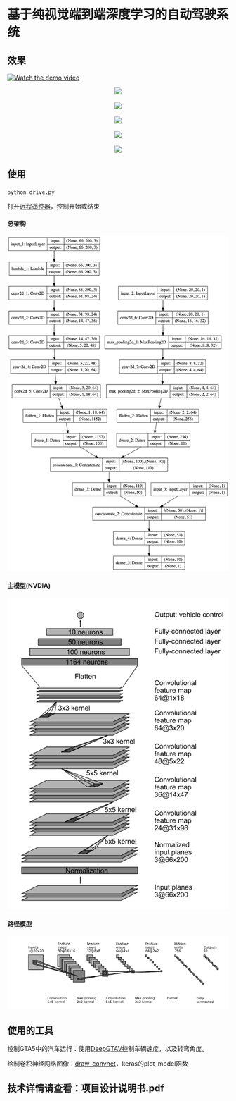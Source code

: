 # 基于纯视觉端到端深度学习的自动驾驶系统

## 效果

[![Watch the demo video](https://raw.githubusercontent.com/lyzMaster/DeepGTA5-V2/master/image/video_face.PNG)](https://youtu.be/7dTMGus53y8)

<p align="center">
  <img src="https://raw.githubusercontent.com/lyzMaster/DeepGTA5-V2/master/image/1.PNG">
</p>

<p align="center">
  <img src="https://raw.githubusercontent.com/lyzMaster/DeepGTA5-V2/master/image/2.PNG">
</p>

<p align="center">
  <img src="https://raw.githubusercontent.com/lyzMaster/DeepGTA5-V2/master/image/3.PNG">
</p>

<p align="center">
  <img src="https://raw.githubusercontent.com/lyzMaster/DeepGTA5-V2/master/image/4.PNG">
</p>

<p align="center">
  <img src="https://github.com/lyzMaster/deepgta5/raw/master/models/image/drive.gif">
</p>


## 使用
`python drive.py`

打开[远程遥控器](https://www.pixeldesert.com/console/)，控制开始或结束

#### 总架构
<img src="https://github.com/lyzMaster/deepgta5/raw/master/models/image/full.png">

#### 主模型(NVDIA)
<img src="https://github.com/lyzMaster/deepgta5/raw/master/models/image/main_model.png">

#### 路径模型
<img src="https://github.com/lyzMaster/deepgta5/raw/master/models/image/ladar_model.png">


## 使用的工具
控制GTA5中的汽车运行：使用[DeepGTAV](https://github.com/aitorzip/DeepGTAV)控制车辆速度，以及转弯角度。

绘制卷积神经网络图像：[draw_convnet](https://github.com/gwding/draw_convnet)，keras的plot_model函数

## 技术详情请查看：项目设计说明书.pdf
